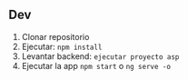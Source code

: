 ## Dev

1. Clonar repositorio
2. Ejecutar: ```npm install```
3. Levantar backend: ```ejecutar proyecto asp```
4. Ejecutar la app ```npm start``` o ```ng serve -o```
